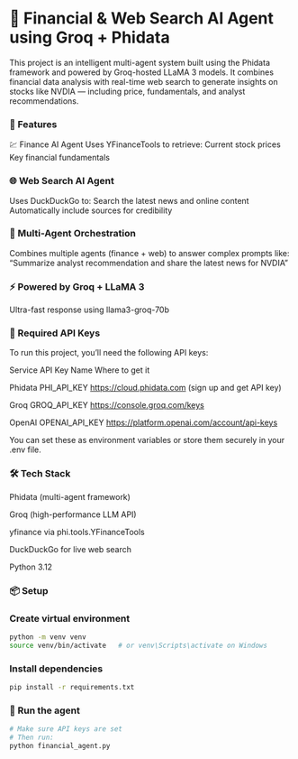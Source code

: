 # 🧠 Financial & Web Search AI Agent using Groq + Phidata
This project is an intelligent multi-agent system built using the Phidata framework and powered by Groq-hosted LLaMA 3 models. It combines financial data analysis with real-time web search to generate insights on stocks like NVDIA — including price, fundamentals, and analyst recommendations.

### 🔧 Features
💹 Finance AI Agent
Uses YFinanceTools to retrieve:
Current stock prices
Key financial fundamentals

### 🌐 Web Search AI Agent
Uses DuckDuckGo to:
Search the latest news and online content
Automatically include sources for credibility

### 🤖 Multi-Agent Orchestration
Combines multiple agents (finance + web) to answer complex prompts like:
“Summarize analyst recommendation and share the latest news for NVDIA”

### ⚡ Powered by Groq + LLaMA 3
Ultra-fast response using llama3-groq-70b 

### 🔐 Required API Keys
To run this project, you’ll need the following API keys:

Service	API Key Name	Where to get it

Phidata	PHI_API_KEY	https://cloud.phidata.com (sign up and get API key)

Groq	GROQ_API_KEY	https://console.groq.com/keys

OpenAI	OPENAI_API_KEY	https://platform.openai.com/account/api-keys

You can set these as environment variables or store them securely in your .env file.

### 🛠️ Tech Stack

Phidata (multi-agent framework)

Groq (high-performance LLM API)

yfinance via phi.tools.YFinanceTools

DuckDuckGo for live web search

Python 3.12

### 📦 Setup

### Create virtual environment
```bash
python -m venv venv
source venv/bin/activate   # or venv\Scripts\activate on Windows
```
### Install dependencies
```bash
pip install -r requirements.txt
```
### 🚀 Run the agent
```bash
# Make sure API keys are set
# Then run:
python financial_agent.py
```
